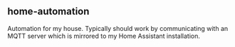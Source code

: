 home-automation
---------------

Automation for my house. Typically should work by communicating with an MQTT server which is mirrored to my Home
Assistant installation.
